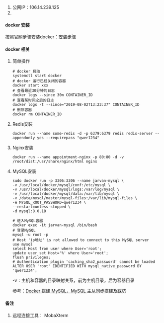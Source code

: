 1. 公网IP：106.14.239.125
2. 

#### docker 安装

按照官网步骤安装docker：[安装步骤]( https://docs.docker.com/install/linux/docker-ce/centos/ )

#### docker 相关

1. 简单操作

   ```shell
   # docker 启动
   systemctl start docker
   # docker 运行已经关闭的容器
   docker start xxx
   # 查看最近30分钟的日志
   docker logs --since 30m CONTAINER_ID
   # 查看某时间之后的日志
   docker logs -t --since="2019-08-02T13:23:37" CONTAINER_ID
   # 删除容器
   docker rm CONTAINER_ID
   ```

2. Redis安装

   ```SHELL
   docker run --name some-redis -d -p 6379:6379 redis redis-server --appendonly yes --requirepass "qwer1234"
   ```

3. Nginx安装

   ```shell
   docker run --name appointment-nginx -p 80:80 -d -v /root/dist:/usr/share/nginx/html nginx
   ```

4. MySQL安装

   ```shell
   sudo docker run -p 3306:3306 --name jarvan-mysql \
   -v /usr/local/docker/mysql/conf:/etc/mysql \
   -v /usr/local/docker/mysql/logs:/var/log/mysql \
   -v /usr/local/docker/mysql/data:/var/lib/mysql \
   -v /data/mysql/master/mysql-files:/var/lib/mysql-files \
   -e MYSQL_ROOT_PASSWORD=qwer1234 \
   --restart=unless-stopped \
   -d mysql:8.0.18
   
   # 进入MySQL容器
   docker exec -it jarvan-mysql /bin/bash
   # 登录MySQL
   mysql -u root -p
   # Host 'ip地址' is not allowed to connect to this MySQL server
   use mysql
   select Host from user where User='root';
   update user set Host='%' where User='root';
   flush privileges;
   # Authentication plugin 'caching_sha2_password' cannot be loaded
   ALTER USER 'root' IDENTIFIED WITH mysql_native_password BY 'qwer1234';
   ```

    -v：主机和容器的目录映射关系，前为主机目录，后为容器目录 

   参考：[Docker 搭建 MySQL，MySQL 主从同步搭建及踩坑](https://blog.csdn.net/qq_37143673/article/details/94723044)


#### 备注

1. 远程连接工具： MobaXterm